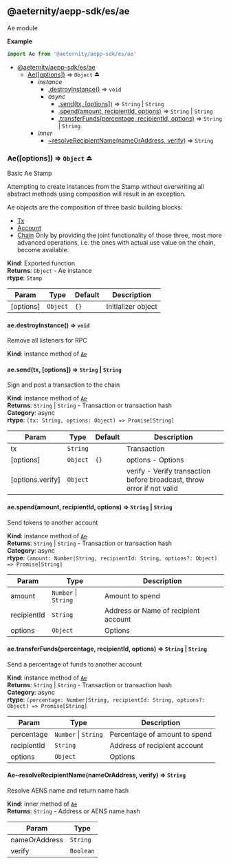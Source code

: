<a id="module_@aeternity/aepp-sdk/es/ae"></a>

## @aeternity/aepp-sdk/es/ae
Ae module

**Example**  
```js
import Ae from '@aeternity/aepp-sdk/es/ae'
```

* [@aeternity/aepp-sdk/es/ae](#module_@aeternity/aepp-sdk/es/ae)
    * [Ae([options])](#exp_module_@aeternity/aepp-sdk/es/ae--Ae) ⇒ `Object` ⏏
        * _instance_
            * [.destroyInstance()](#module_@aeternity/aepp-sdk/es/ae--Ae+destroyInstance) ⇒ `void`
            * _async_
                * [.send(tx, [options])](#module_@aeternity/aepp-sdk/es/ae--Ae+send) ⇒ `String` \| `String`
                * [.spend(amount, recipientId, options)](#module_@aeternity/aepp-sdk/es/ae--Ae+spend) ⇒ `String` \| `String`
                * [.transferFunds(percentage, recipientId, options)](#module_@aeternity/aepp-sdk/es/ae--Ae+transferFunds) ⇒ `String` \| `String`
        * _inner_
            * [~resolveRecipientName(nameOrAddress, verify)](#module_@aeternity/aepp-sdk/es/ae--Ae..resolveRecipientName) ⇒ `String`

<a id="exp_module_@aeternity/aepp-sdk/es/ae--Ae"></a>

### Ae([options]) ⇒ `Object` ⏏
Basic Ae Stamp

Attempting to create instances from the Stamp without overwriting all
abstract methods using composition will result in an exception.

Ae objects are the composition of three basic building blocks:
* [Tx](#exp_module_@aeternity/aepp-sdk/es/tx--Tx)
* [Account](#exp_module_@aeternity/aepp-sdk/es/account--Account)
* [Chain](#exp_module_@aeternity/aepp-sdk/es/chain--Chain)
Only by providing the joint functionality of those three, most more advanced
operations, i.e. the ones with actual use value on the chain, become
available.

**Kind**: Exported function  
**Returns**: `Object` - Ae instance  
**rtype**: `Stamp`

| Param | Type | Default | Description |
| --- | --- | --- | --- |
| [options] | `Object` | <code>{}</code> | Initializer object |

<a id="module_@aeternity/aepp-sdk/es/ae--Ae+destroyInstance"></a>

#### ae.destroyInstance() ⇒ `void`
Remove all listeners for RPC

**Kind**: instance method of [`Ae`](#exp_module_@aeternity/aepp-sdk/es/ae--Ae)  
<a id="module_@aeternity/aepp-sdk/es/ae--Ae+send"></a>

#### ae.send(tx, [options]) ⇒ `String` \| `String`
Sign and post a transaction to the chain

**Kind**: instance method of [`Ae`](#exp_module_@aeternity/aepp-sdk/es/ae--Ae)  
**Returns**: `String` \| `String` - Transaction or transaction hash  
**Category**: async  
**rtype**: `(tx: String, options: Object) => Promise[String]`

| Param | Type | Default | Description |
| --- | --- | --- | --- |
| tx | `String` |  | Transaction |
| [options] | `Object` | <code>{}</code> | options - Options |
| [options.verify] | `Object` |  | verify - Verify transaction before broadcast, throw error if not valid |

<a id="module_@aeternity/aepp-sdk/es/ae--Ae+spend"></a>

#### ae.spend(amount, recipientId, options) ⇒ `String` \| `String`
Send tokens to another account

**Kind**: instance method of [`Ae`](#exp_module_@aeternity/aepp-sdk/es/ae--Ae)  
**Returns**: `String` \| `String` - Transaction or transaction hash  
**Category**: async  
**rtype**: `(amount: Number|String, recipientId: String, options?: Object) => Promise[String]`

| Param | Type | Description |
| --- | --- | --- |
| amount | `Number` \| `String` | Amount to spend |
| recipientId | `String` | Address or Name of recipient account |
| options | `Object` | Options |

<a id="module_@aeternity/aepp-sdk/es/ae--Ae+transferFunds"></a>

#### ae.transferFunds(percentage, recipientId, options) ⇒ `String` \| `String`
Send a percentage of funds to another account

**Kind**: instance method of [`Ae`](#exp_module_@aeternity/aepp-sdk/es/ae--Ae)  
**Returns**: `String` \| `String` - Transaction or transaction hash  
**Category**: async  
**rtype**: `(percentage: Number|String, recipientId: String, options?: Object) => Promise[String]`

| Param | Type | Description |
| --- | --- | --- |
| percentage | `Number` \| `String` | Percentage of amount to spend |
| recipientId | `String` | Address of recipient account |
| options | `Object` | Options |

<a id="module_@aeternity/aepp-sdk/es/ae--Ae..resolveRecipientName"></a>

#### Ae~resolveRecipientName(nameOrAddress, verify) ⇒ `String`
Resolve AENS name and return name hash

**Kind**: inner method of [`Ae`](#exp_module_@aeternity/aepp-sdk/es/ae--Ae)  
**Returns**: `String` - Address or AENS name hash  

| Param | Type |
| --- | --- |
| nameOrAddress | `String` | 
| verify | `Boolean` | 

